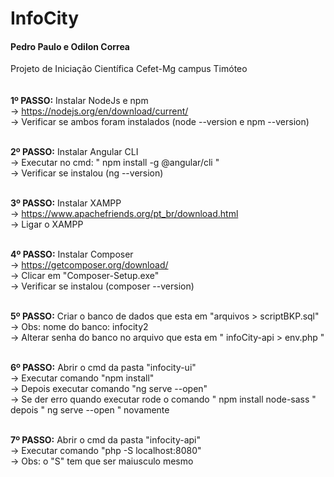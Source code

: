# InfoCity
#### Pedro Paulo e Odilon Correa
Projeto de Iniciação Científica Cefet-Mg campus Timóteo
<br>
<br>
<br>
<strong>1º PASSO:</strong> Instalar NodeJs e npm <br>
  -> https://nodejs.org/en/download/current/    <br>
  -> Verificar se ambos foram instalados (node --version e npm --version)  <br> <br>
  
<strong>2º PASSO:</strong> Instalar Angular CLI  <br>
  -> Executar no cmd: " npm install -g @angular/cli "  <br> 
  -> Verificar se instalou (ng --version)  <br> <br> 
  
<strong>3º PASSO:</strong> Instalar XAMPP <br>
  -> https://www.apachefriends.org/pt_br/download.html   <br>
  -> Ligar o XAMPP  <br><br>

<strong>4º PASSO:</strong> Instalar Composer  <br>
  -> https://getcomposer.org/download/   <br>
  -> Clicar em "Composer-Setup.exe"  <br>
  -> Verificar se instalou (composer --version) <br> <br>
  
<strong>5º PASSO:</strong> Criar o banco de dados que esta em "arquivos > scriptBKP.sql"   <br>
  -> Obs: nome do banco: infocity2 <br>
  -> Alterar senha do banco no arquivo que esta em " infoCity-api > env.php " <br> <br>
 
<strong>6º PASSO:</strong> Abrir o cmd da pasta "infocity-ui" <br>
  -> Executar comando "npm install" <br>
  -> Depois executar comando "ng serve --open" <br>
  -> Se der erro quando executar rode o comando " npm install node-sass " depois " ng serve --open " novamente <br> <br>
 
<strong>7º PASSO:</strong> Abrir o cmd da pasta "infocity-api"  <br>
  -> Executar comando "php -S localhost:8080"  <br>
  -> Obs: o "S" tem que ser maiusculo mesmo  <br>


